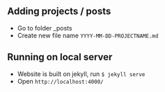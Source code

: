 ## Adding projects / posts

- Go to folder _posts
- Create new file name `YYYY-MM-DD-PROJECTNAME.md`

## Running on local server
- Website is built on jekyll, run `$ jekyll serve`
- Open `http://localhost:4000/`
